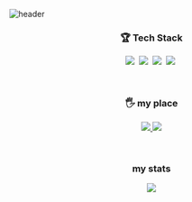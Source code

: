 ![header](https://capsule-render.vercel.app/api?type=slice&color=E3F4E3&height=300&section=header&text=Hyeon%20Cheol&fontSize=70)
  
<h3 align="center">🏆 Tech Stack</h3>


<p align="center">
	<img src="https://img.shields.io/badge/C-A8B9CC?style=flat-square&logo=C&logoColor=white"/></a>&nbsp
	<img src="https://img.shields.io/badge/Java-007396?style=flat-square&logo=java&logoColor=white"/></a>&nbsp
	<img src="https://img.shields.io/badge/Javascript-F7DF1E?style=flat-square&logo=javascript&logoColor=white"/></a>&nbsp
	<img src="https://img.shields.io/badge/React-61DAFB?style=flat-square&logo=react&logoColor=white"/></a>&nbsp
</p>

<br>
<h3 align="center">🖐 my place</h3>

<p align="center">
	<a href="https://velog.io/@qf9ar8nv">
		<img src="https://img.shields.io/badge/velog-1DBF73?style=flat-square&logo=Vimeo&logoColor=white"/>
	</a>
	<a href="mailto:ckguscjf0@gmail.com">
    		<img src="https://img.shields.io/badge/Gmail-d14836?style=flat-square&logo=Gmail&logoColor=white"/>
  	</a>
</p>

<br>
<h3 align="center">my stats</h3>

<p align='center'>
  <a href="https://github.com/anuraghazra/github-readme-stats">
    <img src="https://github-readme-stats.vercel.app/api?username=qf9ar8nv&count_private=true&show_icons=true"/>
  </a>
</p>

<!--
**qf9ar8nv/qf9ar8nv** is a ✨ _special_ ✨ repository because its `README.md` (this file) appears on your GitHub profile.

Here are some ideas to get you started:
